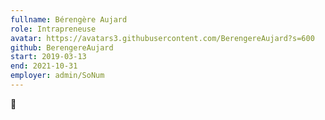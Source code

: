 ```yaml
---
fullname: Bérengère Aujard
role: Intrapreneuse
avatar: https://avatars3.githubusercontent.com/BerengereAujard?s=600
github: BerengereAujard
start: 2019-03-13
end: 2021-10-31
employer: admin/SoNum
---
```


 🤡
